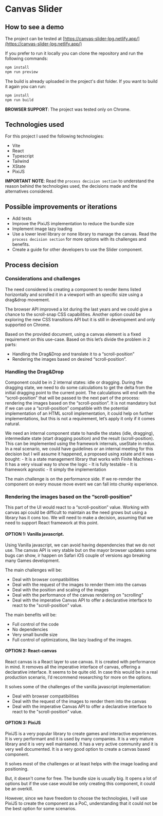 # Canvas Slider

## How to see a demo

The project can be tested at [https://canvas-slider-lpg.netlify.app/](https://canvas-slider-lpg.netlify.app/)

If you prefer to run it locally you can clone the repository and run the following commands:

```bash
npm install
npm run preview
```

The build is already uploaded in the project's dist folder. If you want to build it again you can run:

```bash
npm install
npm run build
```

**BROWSER SUPPORT**: The project was tested only on Chrome.

## Technologies used

For this project I used the following technologies:

- Vite
- React
- Typescript
- Tailwind
- XState
- PixiJS

**IMPORTANT NOTE**: Read the `process decision section` to understand the reason behind the technologies used, the decisions made and the alternatives considered.

## Possible improvements or iterations

- Add tests
- Improve the PixiJS implementation to reduce the bundle size
- Implement image lazy loading
- Use a lower level library or none library to manage the canvas. Read the `process decision section` for more options with its challenges and benefits.
- Create a guide for other developers to use the Slider component.

## Process decision

### Considerations and challenges

The need considered is creating a component to render items listed horizontally and scrolled it in a viewport with an specific size using a drag&drop movement.

The browser API improved a lot during the last years and we could give a chance to the scroll-snap CSS capabilities. Another option could be exploring the new CSS transitions API but it is still in development and only supported on Chrome.

Based on the provided document, using a canvas element is a fixed requirement on this use-case. Based on this let’s divide the problem in 2 parts:

- Handling the Drag&Drop and translate it to a “scroll-position”
- Rendering the images based on desired “scroll-position”.

### Handling the Drag&Drop

Component could be in 2 internal states: idle or dragging. During the dragging state, we need to do some calculations to get the delta from the initial dragging point to the current point. The calculations will end with the “scroll-position” that will be passed to the next part of the process: rendering the images based on the “scroll-position”. It is not mandatory but if we can use a “scroll-position” compatible with the potential implementation of an HTML scroll implementation, it could help on further implementations, but this is not a requirement, let’s apply it only if it comes natural.

We need an internal component state to handle the states (idle, dragging), intermediate state (start dragging position) and the result (scroll-position). This can be implemented using the framework internals, useState in redux. In a real scenario, we could have guidelines or an internal meeting for this decision but I will assume it happened, a proposed using xstate and it was bought: - It is a state management library that works with Finite Machines - It has a very visual way to show the logic - It is fully testable - It is framework agnostic - It simply the implementation

The main challenge is on the performance side. If we re-remder the component on every mouse move event we can fall into chunky experience.

### Rendering the images based on the “scroll-position”

This part of the UI would react to a “scroll-position” value. Working with canvas api could be difficult to maintain as the need grows but using a library has it cons too. We will need to make a decision, assuming that we need to support React framework at this point.

#### OPTION 1: Vanilla javascript.

Using Vanilla javascript, we can avoid having dependencies that we do not use. The canvas API is very stable but on the mayor browser updates some bugs can show, ir happen on Safari iOS couple of versions ago breaking many Games development.

The main challenges will be:

- Deal with browser compatibilities
- Deal with the request of the images to render them into the canvas
- Deal with the position and scaling of the images
- Deal with the performance of the canvas rendering on "scrolling"
- Deal with the imperative Canvas API to offer a declarative interface to react to the "scroll-position" value.

The main benefits will be:

- Full control of the code
- No dependencies
- Very small bundle size
- Full control of optimizations, like lazy loading of the images.

#### OPTION 2: React-canvas

React canvas is a React layer to use canvas. It is created with performance in mind. It removes all the imperative interface of canvas, offering a declarative interface. It seems to be quite old. In case this would be in a real production scenario, I’d recommend researching for more on the options.

It solves some of the challenges of the vanilla javascript implementation:

- Deal with browser compatibilities
- Deal with the request of the images to render them into the canvas
- Deal with the imperative Canvas API to offer a declarative interface to react to the "scroll-position" value.

#### OPTION 3: PixiJS

PixiJS is a very popular library to create games and interactive experiences. It is very performant and it is used by many companies. It is a very mature library and it is very well maintained. It has a very active community and it is very well documented. It is a very good option to create a canvas based component.

It solves most of the challenges or at least helps with the image loading and positioning.

But, it doesn't come for free. The bundle size is usually big. It opens a lot of options but if the use case would be only creating this component, it could be an overkill.

However, since we have freedom to choose the technologies, I will use PixiJS to create the component as a PoC, understanding that it could not be the best option for some scenarios.
